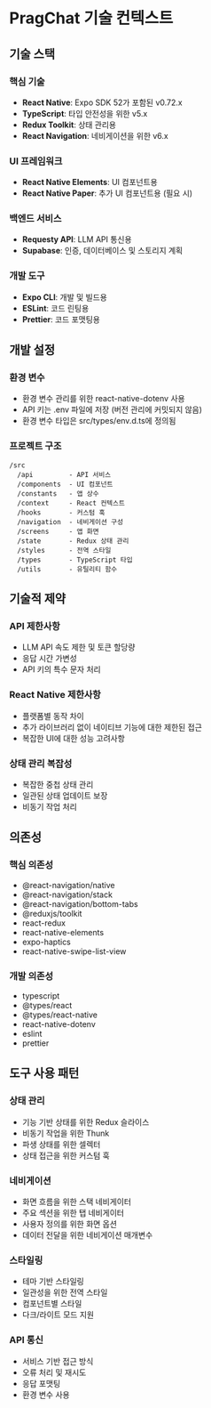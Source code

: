 # PragChat 기술 컨텍스트

## 기술 스택

### 핵심 기술
- **React Native**: Expo SDK 52가 포함된 v0.72.x
- **TypeScript**: 타입 안전성을 위한 v5.x
- **Redux Toolkit**: 상태 관리용
- **React Navigation**: 네비게이션을 위한 v6.x

### UI 프레임워크
- **React Native Elements**: UI 컴포넌트용
- **React Native Paper**: 추가 UI 컴포넌트용 (필요 시)

### 백엔드 서비스
- **Requesty API**: LLM API 통신용
- **Supabase**: 인증, 데이터베이스 및 스토리지 계획

### 개발 도구
- **Expo CLI**: 개발 및 빌드용
- **ESLint**: 코드 린팅용
- **Prettier**: 코드 포맷팅용

## 개발 설정

### 환경 변수
- 환경 변수 관리를 위한 react-native-dotenv 사용
- API 키는 .env 파일에 저장 (버전 관리에 커밋되지 않음)
- 환경 변수 타입은 src/types/env.d.ts에 정의됨

### 프로젝트 구조
```
/src
  /api         - API 서비스
  /components  - UI 컴포넌트
  /constants   - 앱 상수
  /context     - React 컨텍스트
  /hooks       - 커스텀 훅
  /navigation  - 네비게이션 구성
  /screens     - 앱 화면
  /state       - Redux 상태 관리
  /styles      - 전역 스타일
  /types       - TypeScript 타입
  /utils       - 유틸리티 함수
```

## 기술적 제약

### API 제한사항
- LLM API 속도 제한 및 토큰 할당량
- 응답 시간 가변성
- API 키의 특수 문자 처리

### React Native 제한사항
- 플랫폼별 동작 차이
- 추가 라이브러리 없이 네이티브 기능에 대한 제한된 접근
- 복잡한 UI에 대한 성능 고려사항

### 상태 관리 복잡성
- 복잡한 중첩 상태 관리
- 일관된 상태 업데이트 보장
- 비동기 작업 처리

## 의존성

### 핵심 의존성
- @react-navigation/native
- @react-navigation/stack
- @react-navigation/bottom-tabs
- @reduxjs/toolkit
- react-redux
- react-native-elements
- expo-haptics
- react-native-swipe-list-view

### 개발 의존성
- typescript
- @types/react
- @types/react-native
- react-native-dotenv
- eslint
- prettier

## 도구 사용 패턴

### 상태 관리
- 기능 기반 상태를 위한 Redux 슬라이스
- 비동기 작업을 위한 Thunk
- 파생 상태를 위한 셀렉터
- 상태 접근을 위한 커스텀 훅

### 네비게이션
- 화면 흐름을 위한 스택 네비게이터
- 주요 섹션을 위한 탭 네비게이터
- 사용자 정의를 위한 화면 옵션
- 데이터 전달을 위한 네비게이션 매개변수

### 스타일링
- 테마 기반 스타일링
- 일관성을 위한 전역 스타일
- 컴포넌트별 스타일
- 다크/라이트 모드 지원

### API 통신
- 서비스 기반 접근 방식
- 오류 처리 및 재시도
- 응답 포맷팅
- 환경 변수 사용